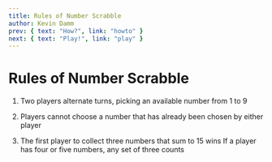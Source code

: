 ```yaml
---
title: Rules of Number Scrabble
author: Kevin Damm
prev: { text: "How?", link: "howto" }
next: { text: "Play!", link: "play" }
---
```


# Rules of Number Scrabble

1. Two players alternate turns, picking an available number from 1 to 9

2. Players cannot choose a number that has already been chosen by either player

3. The first player to collect three numbers that sum to 15 wins
   If a player has four or five numbers, any set of three counts
